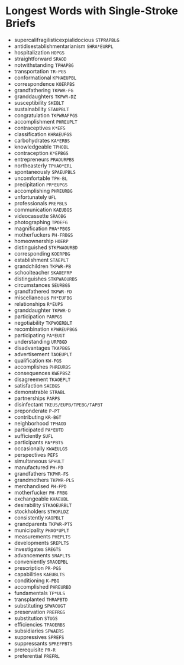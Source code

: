 # Longest Words with Single-Stroke Briefs

* supercalifragilisticexpialidocious `STPRAPBLG`
* antidisestablishmentarianism `SHRA*EURPL`
* hospitalization `HOPGS`
* straightforward `SRAOD`
* notwithstanding `TPHAPBG`
* transportation `TR-PGS`
* conformational `KPHAEUPBL`
* correspondence `KOERPBS`
* grandfathering `TKPWR-FG`
* granddaughters `TKPWR-DZ`
* susceptibility `SKEBLT`
* sustainability `STAUPBLT`
* congratulation `TKPWRAFPGS`
* accomplishment `PHREUPLT`
* contraceptives `K*EFS`
* classification `KHRAEUFGS`
* carbohydrates `KA*ERBS`
* knowledgeable `TPHOBL`
* contraception `K*EPBGS`
* entrepreneurs `PRAOURPBS`
* northeasterly `TPHAO*ERL`
* spontaneously `SPAEUPBLS`
* uncomfortable `TPH-BL`
* precipitation `PR*EUPGS`
* accomplishing `PHREURBG`
* unfortunately `UFL`
* professionals `PREPBLS`
* communication `KAEUBGS`
* videocassette `SRAOBG`
* photographing `TPOEFG`
* magnification `PHA*PBGS`
* motherfuckers `PH-FRBGS`
* homeownership `HOERP`
* distinguished `STKPWAOURBD`
* corresponding `KOERPBG`
* establishment `STAEPLT`
* grandchildren `TKPWR-PB`
* schoolteacher `SKAOEFRP`
* distinguishes `STKPWAOURBS`
* circumstances `SEURBGS`
* grandfathered `TKPWR-FD`
* miscellaneous `PH*EUFBG`
* relationships `R*EUPS`
* granddaughter `TKPWR-D`
* participation `PARPGS`
* negotiability `TKPWOERBLT`
* recombination `KPWREUPBGS`
* participating `PA*EUGT`
* understanding `URPBGD`
* disadvantages `TKAPBGS`
* advertisement `TAOEUPLT`
* qualification `KW-FGS`
* accomplishes `PHREURBS`
* consequences `KWEPBSZ`
* disagreement `TKAOEPLT`
* satisfaction `SAEBGS`
* demonstrable `STRABL`
* partnerships `PARPS`
* disinfectant `TKEUS/EUPB/TPEBG/TAPBT`
* preponderate `P-PT`
* contributing `KR-BGT`
* neighborhood `TPHAOD`
* participated `PA*EUTD`
* sufficiently `SUFL`
* participants `PA*PBTS`
* occasionally `KWAEULGS`
* perspectives `PEFS`
* simultaneous `SPHULT`
* manufactured `PH-FD`
* grandfathers `TKPWR-FS`
* grandmothers `TKPWR-PLS`
* merchandised `PH-FPD`
* motherfucker `PH-FRBG`
* exchangeable `KHAEUBL`
* desirability `STKAOEURBLT`
* stockholders `STHORLDZ`
* consistently `KAOPBLT`
* grandparents `TKPWR-PTS`
* municipality `PHAO*UPLT`
* measurements `PHEPLTS`
* developments `SREPLTS`
* investigates `SREGTS`
* advancements `SRAPLTS`
* conveniently `SRAOEPBL`
* prescription `PR-PGS`
* capabilities `KAEUBLTS`
* conditioning `K-PBG`
* accomplished `PHREURBD`
* fundamentals `TP*ULS`
* transplanted `THRAPBTD`
* substituting `SPWAOUGT`
* preservation `PREFRGS`
* substitution `STUGS`
* efficiencies `TPAOERBS`
* subsidiaries `SPWAERS`
* suppressives `SPREFS`
* suppressants `SPREFPBTS`
* prerequisite `PR-R`
* preferential `PREFRL`
